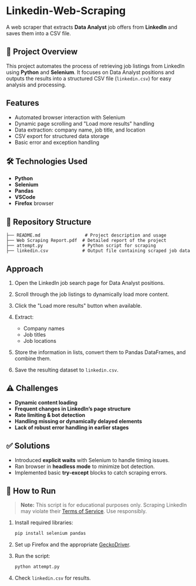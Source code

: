# Linkedin-Web-Scraping

A web scraper that extracts **Data Analyst** job offers from **LinkedIn** and saves them into a CSV file.

## 📌 Project Overview

This project automates the process of retrieving job listings from LinkedIn using **Python** and **Selenium**. It focuses on Data Analyst positions and outputs the results into a structured CSV file (`linkedin.csv`) for easy analysis and processing.

## Features

* Automated browser interaction with Selenium
* Dynamic page scrolling and "Load more results" handling
* Data extraction: company name, job title, and location
* CSV export for structured data storage
* Basic error and exception handling

## 🛠 Technologies Used

* **Python**
* **Selenium**
* **Pandas**
* **VSCode**
* **Firefox** browser

## 📁 Repository Structure

```
├── README.md                 # Project description and usage
├── Web Scraping Report.pdf  # Detailed report of the project
├── attempt.py               # Python script for scraping
├── linkedin.csv             # Output file containing scraped job data
```

## Approach

1. Open the LinkedIn job search page for Data Analyst positions.
2. Scroll through the job listings to dynamically load more content.
3. Click the "Load more results" button when available.
4. Extract:

   * Company names
   * Job titles
   * Job locations
5. Store the information in lists, convert them to Pandas DataFrames, and combine them.
6. Save the resulting dataset to `linkedin.csv`.

## ⚠️ Challenges

* **Dynamic content loading**
* **Frequent changes in LinkedIn’s page structure**
* **Rate limiting & bot detection**
* **Handling missing or dynamically delayed elements**
* **Lack of robust error handling in earlier stages**

## ✅ Solutions

* Introduced **explicit waits** with Selenium to handle timing issues.
* Ran browser in **headless mode** to minimize bot detection.
* Implemented basic **try-except** blocks to catch scraping errors.

## 📌 How to Run

> **Note:** This script is for educational purposes only. Scraping LinkedIn may violate their [Terms of Service](https://www.linkedin.com/legal/user-agreement). Use responsibly.

1. Install required libraries:

   ```bash
   pip install selenium pandas
   ```

2. Set up Firefox and the appropriate [GeckoDriver](https://github.com/mozilla/geckodriver/releases).

3. Run the script:

   ```bash
   python attempt.py
   ```

4. Check `linkedin.csv` for results.
